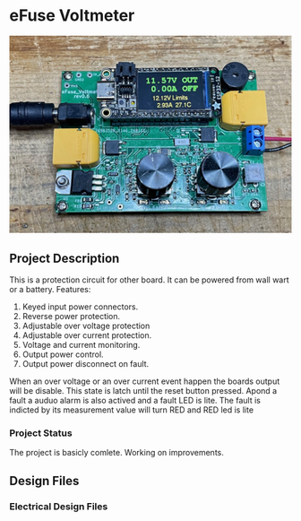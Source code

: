 # eFuse Voltmeter
![Alt text](https://github.com/jerryok826/eFuse_voltmeter/blob/main/Pictures/IMG_5815.jpeg)

## Project Description
This is a protection circuit for other board. It can be powered from wall wart or a battery. 
Features:
1. Keyed input power connectors.
2. Reverse power protection.
3. Adjustable over voltage protection
4. Adjustable over current protection.
5. Voltage and current monitoring.
6. Output power control.
7. Output power disconnect on fault.

When an over voltage or an over current event happen the boards output will be disable. This state is latch until the reset button pressed. Apond a fault a auduo alarm is also actived and a fault LED is lite. The fault is indicted by its measurement value will turn RED and RED led is lite
 
### Project Status
The project is basicly comlete. Working on improvements.

## Design Files
### Electrical Design Files
